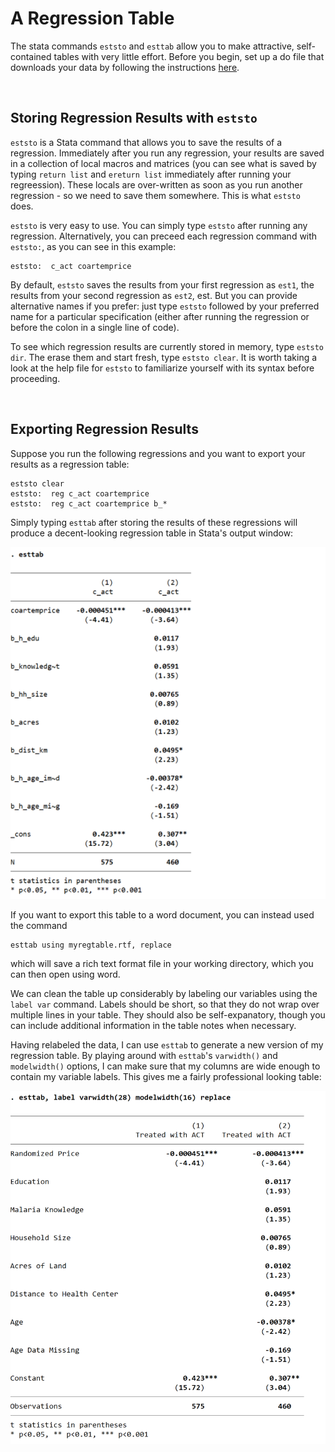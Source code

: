 # A Regression Table

The stata commands `eststo` and `esttab` allow you to make attractive, 
self-contained tables with very little effort.  Before you begin, set up a do file that 
downloads your data by following the instructions [here](https://pjakiela.github.io/stata/making-tables.html).

<br>

## Storing Regression Results with `eststo`

`eststo` is a Stata command that allows you to save the results of a regression.  Immediately after you run 
any regression, your results are saved in a collection of local macros and matrices (you can see what is saved 
by typing `return list` and `ereturn list` immediately after running your regreession).  These locals are 
over-written as soon as you run another regression - so we need to save them somewhere.  This is what `eststo` does.

`eststo` is very easy to use.  You can simply type `eststo` after running any regression.  Alternatively, you can preceed 
each regression command with `eststo:`, as you can see in this example:
```
eststo:  c_act coartemprice
```
By default, `eststo` saves the results from your first regression as `est1`, the results from your second regression 
as `est2`, est.  But you can provide alternative names if you prefer:  just type `eststo` followed by your preferred name 
for a particular specification (either after running the regression or before the colon in a single line of code).

To see which regression results are currently stored in memory, type `eststo dir`.  The erase them and start fresh, 
type `eststo clear`.  It is worth taking a look at the help file for `eststo` to familiarize yourself with its syntax before proceeding.

<br>

## Exporting Regression Results
 
Suppose you run the following regressions and you want to export your results as a regression table:
```
eststo clear
eststo:  reg c_act coartemprice
eststo:  reg c_act coartemprice b_*
```
Simply typing `esttab` after storing the results of these regressions will produce a decent-looking regression table 
in Stata's output window:

![esttab results](esttab1.png)

If you want to export this table to a word document, you can instead used the command 
```
esttab using myregtable.rtf, replace
```
which will save a rich text format file in your working directory, which you can then open using word.

We can clean the table up considerably by labeling our variables using the `label var` command.  Labels 
should be short, so that they do not wrap over multiple lines in your table.  They should also be self-expanatory, 
though you can include additional information in the table notes when necessary.  

Having relabeled the data, I can use `esttab` to generate a new version of my regression table.  By playing 
around with `esttab`'s `varwidth()` and `modelwidth()` options, I can make sure that my columns are wide enough 
to contain my variable labels.  This gives me a fairly professional looking table:

![moah esttab results](esttab2.png)
